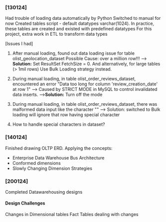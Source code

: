 ### [130124]
Had trouble of loading data automatically by Python
Switched to manual for now
Created tables script - default datatypes varchar(1024). In practice, these tables are created and existed with
predefined datatypes
For this project, extra work in ETL to transform data types

[Issues I had]
1. After manual loading, found out data loading issue for table olist_geolocation_dataset
Possible Cause: over a million row!!! 
--> **Solution:** Set ResultSet FetchSize = 0. 
And alternatively, for large tables (> 1mil rows) Use Bulk Loading strategy instead. 

2. During manual loading, in table olist_order_reviews_dataset, encountered an error
"Data too long for column 'review_creation_date' at row 1"
--> Caused by STRICT MODE in MySQL to control invalidated data inserts.
-->**Solution:** Turn off the mode

3. During manual loading, in table olist_order_reviews_dataset, there was malformed data input
like the character "\"
--> Solution: switched to Bulk loading will ignore that row having special character

4. How to handle special characters in dataset?

### [140124]

Finished drawing OLTP ERD. 
Applying the concepts:

- Enterprise Data Warehouse Bus Architecture
- Conformed dimensions
- Slowly Changing Dimension Strategies

### [200124]

Completed Datawarehousing designs
#### Design Challenges 

Changes in Dimensional tables
Fact Tables dealing with changes



